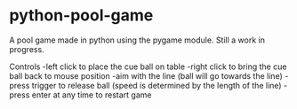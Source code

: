 # python-pool-game

A pool game made in python using the pygame module. Still a work in progress.

Controls
-left click to place the cue ball on table
-right click to bring the cue ball back to mouse position
-aim with the line (ball will go towards the line)
-press trigger to release ball (speed is determined by the length of the line)
-press enter at any time to restart game
